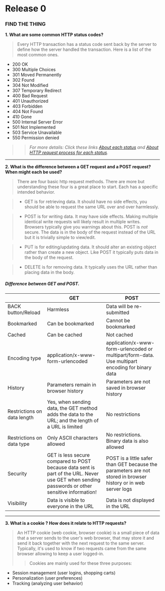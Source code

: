 # Release 0
### FIND THE THING

**1. What are some common HTTP status codes?**
> Every HTTP transaction has a status code sent back by the server to define how the server handled the transaction. Here is a list of the most common ones.

- 200 OK
- 300 Multiple Choices
- 301 Moved Permanently
- 302 Found
- 304 Not Modified
- 307 Temporary Redirect
- 400 Bad Request
- 401 Unauthorized
- 403 Forbidden
- 404 Not Found
- 410 Gone
- 500 Internal Server Error
- 501 Not Implemented
- 503 Service Unavailable
- 550 Permission denied

> > *For more details: Click these links [About each status](https://www.smartlabsoftware.com/ref/http-status-codes.htm) and [About HTTP request process for each status](https://www.w3.org/Protocols/rfc2616/rfc2616-sec10.html#sec10).*
----

**2. What is the difference between a GET request and a POST request? When might each be used?**
> There are four basic http request methods.  There are more but understanding these four is a great place to start.  Each has a specific intended behavior.

> - GET is for retrieving data.  It should have no side effects, you should be able to request the same URL over and over harmlessly.  

> - POST is for writing data.  It may have side effects.  Making multiple identical write requests will likely result in multiple writes.  Browsers typically give you warnings about this.  POST is *not* secure.  The data is in the body of the request instead of the URL but it is trivially simple to view/edit.

> - PUT is for editing/updating data.  It should alter an existing object rather than create a new object.  Like POST it typically puts data in the body of the request.

> - DELETE is for removing data.  It typically uses the URL rather than placing data in the body.

##### Difference between GET and POST.

|   | **GET** | **POST** |
|---|---|---|
| BACK button/Reload   | Harmless  | Data will be re-submitted  |
| Bookmarked  | Can be bookmarked  | Cannot be bookmarked  |
| Cached  | Can be cached  | Not cached  |
| Encoding type  | application/x-www-form-urlencoded  |  application/x-www-form-urlencoded or multipart/form-data. Use multipart encoding for binary data |
| History | Parameters remain in browser history  | Parameters are not saved in browser history  |
| Restrictions on data length  | Yes, when sending data, the GET method adds the data to the URL; and the length of a URL is limited   |  No restrictions |
| Restrictions on data type  | Only ASCII characters allowed  | No restrictions. Binary data is also allowed  |
| Security  | GET is less secure compared to POST because data sent is part of the URL. Never use GET when sending passwords or other sensitive information!  |  POST is a little safer than GET because the parameters are not stored in browser history or in web server logs |
| Visibility  | Data is visible to everyone in the URL  | Data is not displayed in the URL  |

----
**3. What is a cookie ? How does it relate to HTTP requests?**
> An HTTP cookie (web cookie, browser cookie) is a small piece of data that a server sends to the user's web browser, that may store it and send it back together with the next request to the same server. Typically, it's used to know if two requests came from the same browser allowing to keep a user logged-in.
>> Cookies are mainly used for these three purposes:
- Session management (user logins, shopping carts)
- Personalization (user preferences)
- Tracking (analyzing user behavior)



